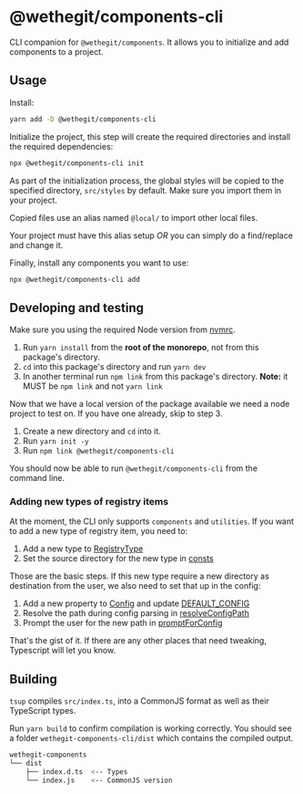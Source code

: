 # @wethegit/components-cli

CLI companion for `@wethegit/components`. It allows you to initialize and add components to a project.

## Usage

Install:

```bash
yarn add -D @wethegit/components-cli
```

Initialize the project, this step will create the required directories and install the required dependencies:

```bash
npx @wethegit/components-cli init
```

As part of the initialization process, the global styles will be copied to the specified directory, `src/styles` by default. Make sure you import them in your project.

Copied files use an alias named `@local/` to import other local files.

Your project must have this alias setup _OR_ you can simply do a find/replace and change it.

Finally, install any components you want to use:

```bash
npx @wethegit/components-cli add
```

## Developing and testing

Make sure you using the required Node version from [nvmrc](./.nvmrc).

1. Run `yarn install` from the **root of the monorepo**, not from this package's directory.
2. `cd` into this package's directory and run `yarn dev`
3. In another terminal run `npm link` from this package's directory. **Note:** it MUST be `npm link` and not `yarn link`

Now that we have a local version of the package available we need a node project to test on. If you have one already, skip to step 3.

1. Create a new directory and `cd` into it.
2. Run `yarn init -y`
3. Run `npm link @wethegit/components-cli`

You should now be able to run `@wethegit/components-cli` from the command line.

### Adding new types of registry items

At the moment, the CLI only supports `components` and `utilities`. If you want to add a new type of registry item, you need to:

1. Add a new type to [RegistryType](./src/registry-index.ts)
2. Set the source directory for the new type in [consts](./src/utils/consts.ts)

Those are the basic steps. If this new type require a new directory as destination from the user, we also need to set that up in the config:

1. Add a new property to [Config](./src/index.d.ts) and update [DEFAULT_CONFIG](./src/utils/consts.ts)
2. Resolve the path during config parsing in [resolveConfigPath](./src/utils/resolveConfigPaths.ts)
3. Prompt the user for the new path in [promptForConfig](./src/utils/promptForConfig.ts)

That's the gist of it. If there are any other places that need tweaking, Typescript will let you know.

## Building

`tsup` compiles `src/index.ts`, into a CommonJS format as well as their TypeScript types.

Run `yarn build` to confirm compilation is working correctly. You should see a folder `wethegit-components-cli/dist` which contains the compiled output.

```bash
wethegit-components
└── dist
    ├── index.d.ts  <-- Types
    └── index.js    <-- CommonJS version
```

